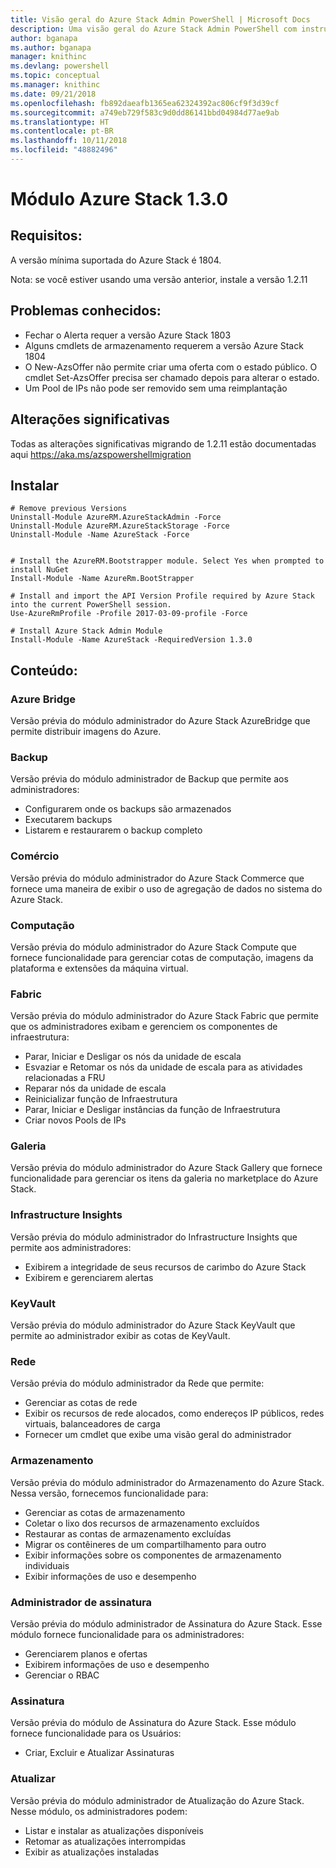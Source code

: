 ```yaml
---
title: Visão geral do Azure Stack Admin PowerShell | Microsoft Docs
description: Uma visão geral do Azure Stack Admin PowerShell com instruções de instalação e configuração.
author: bganapa
ms.author: bganapa
manager: knithinc
ms.devlang: powershell
ms.topic: conceptual
ms.manager: knithinc
ms.date: 09/21/2018
ms.openlocfilehash: fb892daeafb1365ea62324392ac806cf9f3d39cf
ms.sourcegitcommit: a749eb729f583c9d0dd86141bbd04984d77ae9ab
ms.translationtype: HT
ms.contentlocale: pt-BR
ms.lasthandoff: 10/11/2018
ms.locfileid: "48882496"
---
```

# <a name="azure-stack-module-130"></a>Módulo Azure Stack 1.3.0

## <a name="requirements"></a>Requisitos:
A versão mínima suportada do Azure Stack é 1804.

Nota: se você estiver usando uma versão anterior, instale a versão 1.2.11

## <a name="known-issues"></a>Problemas conhecidos:

- Fechar o Alerta requer a versão Azure Stack 1803
- Alguns cmdlets de armazenamento requerem a versão Azure Stack 1804
- O New-AzsOffer não permite criar uma oferta com o estado público. O cmdlet Set-AzsOffer precisa ser chamado depois para alterar o estado.
- Um Pool de IPs não pode ser removido sem uma reimplantação

## <a name="breaking-changes"></a>Alterações significativas
Todas as alterações significativas migrando de 1.2.11 estão documentadas aqui https://aka.ms/azspowershellmigration

## <a name="install"></a>Instalar
```
# Remove previous Versions
Uninstall-Module AzureRM.AzureStackAdmin -Force
Uninstall-Module AzureRM.AzureStackStorage -Force
Uninstall-Module -Name AzureStack -Force 


# Install the AzureRM.Bootstrapper module. Select Yes when prompted to install NuGet
Install-Module -Name AzureRm.BootStrapper

# Install and import the API Version Profile required by Azure Stack into the current PowerShell session.
Use-AzureRmProfile -Profile 2017-03-09-profile -Force

# Install Azure Stack Admin Module
Install-Module -Name AzureStack -RequiredVersion 1.3.0
```
## <a name="content"></a>Conteúdo:
### <a name="azure-bridge"></a>Azure Bridge
Versão prévia do módulo administrador do Azure Stack AzureBridge que permite distribuir imagens do Azure.

### <a name="backup"></a>Backup
Versão prévia do módulo administrador de Backup que permite aos administradores:
- Configurarem onde os backups são armazenados
- Executarem backups
- Listarem e restaurarem o backup completo

### <a name="commerce"></a>Comércio
Versão prévia do módulo administrador do Azure Stack Commerce que fornece uma maneira de exibir o uso de agregação de dados no sistema do Azure Stack.

### <a name="compute"></a>Computação
Versão prévia do módulo administrador do Azure Stack Compute que fornece funcionalidade para gerenciar cotas de computação, imagens da plataforma e extensões da máquina virtual.

### <a name="fabric"></a>Fabric
Versão prévia do módulo administrador do Azure Stack Fabric que permite que os administradores exibam e gerenciem os componentes de infraestrutura:
- Parar, Iniciar e Desligar os nós da unidade de escala
- Esvaziar e Retomar os nós da unidade de escala para as atividades relacionadas a FRU
- Reparar nós da unidade de escala
- Reinicializar função de Infraestrutura
- Parar, Iniciar e Desligar instâncias da função de Infraestrutura
- Criar novos Pools de IPs


### <a name="gallery"></a>Galeria
Versão prévia do módulo administrador do Azure Stack Gallery que fornece funcionalidade para gerenciar os itens da galeria no marketplace do Azure Stack.

### <a name="infrastructure-insights"></a>Infrastructure Insights
Versão prévia do módulo administrador do Infrastructure Insights que permite aos administradores:
- Exibirem a integridade de seus recursos de carimbo do Azure Stack
- Exibirem e gerenciarem alertas

### <a name="keyvault"></a>KeyVault
Versão prévia do módulo administrador do Azure Stack KeyVault que permite ao administrador exibir as cotas de KeyVault.

### <a name="network"></a>Rede
Versão prévia do módulo administrador da Rede que permite:
- Gerenciar as cotas de rede
- Exibir os recursos de rede alocados, como endereços IP públicos, redes virtuais, balanceadores de carga
- Fornecer um cmdlet que exibe uma visão geral do administrador

### <a name="storage"></a>Armazenamento
Versão prévia do módulo administrador do Armazenamento do Azure Stack.  Nessa versão, fornecemos funcionalidade para:
- Gerenciar as cotas de armazenamento
- Coletar o lixo dos recursos de armazenamento excluídos
- Restaurar as contas de armazenamento excluídas
- Migrar os contêineres de um compartilhamento para outro
- Exibir informações sobre os componentes de armazenamento individuais
- Exibir informações de uso e desempenho

### <a name="subscription-admin"></a>Administrador de assinatura
Versão prévia do módulo administrador de Assinatura do Azure Stack.  Esse módulo fornece funcionalidade para os administradores:
- Gerenciarem planos e ofertas
- Exibirem informações de uso e desempenho
- Gerenciar o RBAC

### <a name="subscription"></a>Assinatura
Versão prévia do módulo de Assinatura do Azure Stack.  Esse módulo fornece funcionalidade para os Usuários:
- Criar, Excluir e Atualizar Assinaturas

### <a name="update"></a>Atualizar
Versão prévia do módulo administrador de Atualização do Azure Stack.  Nesse módulo, os administradores podem:
- Listar e instalar as atualizações disponíveis
- Retomar as atualizações interrompidas
- Exibir as atualizações instaladas
